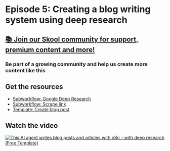 # Episode 5: Creating a blog writing system using deep research

## [📚 Join our Skool community for support, premium content and more!](https://www.skool.com/ai-agents-az/about?gw5)

### Be part of a growing community and help us create more content like this

## Get the resources

- [Subworkflow: Google Deep Research](subworkflow_google_deep_research.json)
- [Subworkflow: Scrape link](subworkflow_scrape_link.json)
- [Template: Create blog post](template_create_blog_post.json)

## Watch the video

[![This AI agent writes blog posts and articles with n8n - with deep research (Free Template)](https://img.youtube.com/vi/aAjspF1Vohg/0.jpg)](https://www.youtube.com/watch?v=aAjspF1Vohg)
